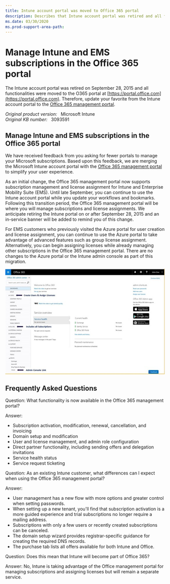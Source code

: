 ```yaml
---
title: Intune account portal was moved to Office 365 portal
description: Describes that Intune account portal was retired and all functionalities were moved to the O365 portal. Also lists some common questions.
ms.date: 03/30/2020
ms.prod-support-area-path: 
---
```

# Manage Intune and EMS subscriptions in the Office 365 portal

The Intune account portal was retired on September 28, 2015 and all functionalities were moved to the O365 portal at [https://portal.office.com](https://portal.office.com). Therefore, update your favorite from the Intune account portal to the [Office 365 management portal](https://portal.office.com).

_Original product version:_ &nbsp; Microsoft Intune  
_Original KB number:_ &nbsp; 3093591

## Manage Intune and EMS subscriptions in the Office 365 portal

We have received feedback from you asking for fewer portals to manage your Microsoft subscriptions. Based upon this feedback, we are merging the Microsoft Intune account portal with the [Office 365 management portal](https://portal.office.com/?WT.mc_id=Blog_Intune_Announce_PCIT) to simplify your user experience.

As an initial change, the Office 365 management portal now supports subscription management and license assignment for Intune and Enterprise Mobility Suite (EMS). Until late September, you can continue to use the Intune account portal while you update your workflows and bookmarks. Following this transition period, the Office 365 management portal will be where you will manage subscriptions and license assignments. We anticipate retiring the Intune portal on or after September 28, 2015 and an in-service banner will be added to remind you of this change.

For EMS customers who previously visited the Azure portal for user creation and license assignment, you can continue to use the Azure portal to take advantage of advanced features such as group license assignment. Alternatively, you can begin assigning licenses while already managing other subscriptions in the Office 365 management portal. There are no changes to the Azure portal or the Intune admin console as part of this migration.

![Office 365 portal](./media/itune-account-portal-retired/3093591-1.png)

## Frequently Asked Questions

Question: What functionality is now available in the Office 365 management portal?

Answer:

- Subscription activation, modification, renewal, cancellation, and invoicing
- Domain setup and modification
- User and license management, and admin role configuration
- Direct partner functionality, including sending offers and delegation invitations
- Service health status
- Service request ticketing

Question: As an existing Intune customer, what differences can I expect when using the Office 365 management portal?

Answer:

- User management has a new flow with more options and greater control when setting passwords.
- When setting up a new tenant, you'll find that subscription activation is a more guided experience and trial subscriptions no longer require a mailing address.
- Subscriptions with only a few users or recently created subscriptions can be canceled.
- The domain setup wizard provides registrar-specific guidance for creating the required DNS records.
- The purchase tab lists all offers available for both Intune and Office.

Question: Does this mean that Intune will become part of Office 365?

Answer: No, Intune is taking advantage of the Office management portal for managing subscriptions and assigning licenses but will remain a separate service.
